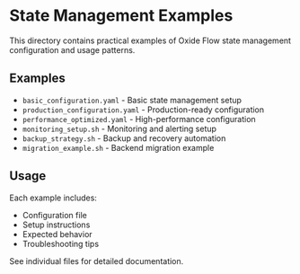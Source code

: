 # State Management Examples

This directory contains practical examples of Oxide Flow state management configuration and usage patterns.

## Examples

- `basic_configuration.yaml` - Basic state management setup
- `production_configuration.yaml` - Production-ready configuration
- `performance_optimized.yaml` - High-performance configuration
- `monitoring_setup.sh` - Monitoring and alerting setup
- `backup_strategy.sh` - Backup and recovery automation
- `migration_example.sh` - Backend migration example

## Usage

Each example includes:
- Configuration file
- Setup instructions
- Expected behavior
- Troubleshooting tips

See individual files for detailed documentation.
